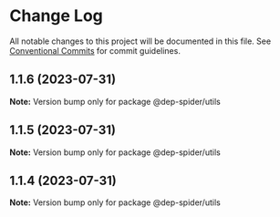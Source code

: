 # Change Log

All notable changes to this project will be documented in this file.
See [Conventional Commits](https://conventionalcommits.org) for commit guidelines.

## 1.1.6 (2023-07-31)

**Note:** Version bump only for package @dep-spider/utils

## 1.1.5 (2023-07-31)

**Note:** Version bump only for package @dep-spider/utils

## 1.1.4 (2023-07-31)

**Note:** Version bump only for package @dep-spider/utils
